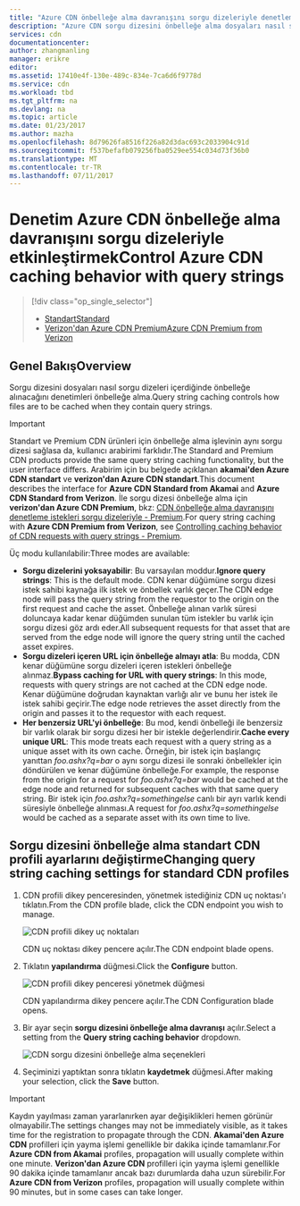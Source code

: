 ```yaml
---
title: "Azure CDN önbelleğe alma davranışını sorgu dizeleriyle denetleme | Microsoft Docs"
description: "Azure CDN sorgu dizesini önbelleğe alma dosyaları nasıl sorgu dizeleri içerdiğinde önbelleğe alınacağını kontrol eder."
services: cdn
documentationcenter: 
author: zhangmanling
manager: erikre
editor: 
ms.assetid: 17410e4f-130e-489c-834e-7ca6d6f9778d
ms.service: cdn
ms.workload: tbd
ms.tgt_pltfrm: na
ms.devlang: na
ms.topic: article
ms.date: 01/23/2017
ms.author: mazha
ms.openlocfilehash: 8d79626fa8516f226a82d3dac693c2033904c91d
ms.sourcegitcommit: f537befafb079256fba0529ee554c034d73f36b0
ms.translationtype: MT
ms.contentlocale: tr-TR
ms.lasthandoff: 07/11/2017
---
```

# <a name="control-azure-cdn-caching-behavior-with-query-strings"></a><span data-ttu-id="112b9-103">Denetim Azure CDN önbelleğe alma davranışını sorgu dizeleriyle etkinleştirmek</span><span class="sxs-lookup"><span data-stu-id="112b9-103">Control Azure CDN caching behavior with query strings</span></span>
> [!div class="op_single_selector"]
> * [<span data-ttu-id="112b9-104">Standart</span><span class="sxs-lookup"><span data-stu-id="112b9-104">Standard</span></span>](cdn-query-string.md)
> * [<span data-ttu-id="112b9-105">Verizon'dan Azure CDN Premium</span><span class="sxs-lookup"><span data-stu-id="112b9-105">Azure CDN Premium from Verizon</span></span>](cdn-query-string-premium.md)
> 
> 

## <a name="overview"></a><span data-ttu-id="112b9-106">Genel Bakış</span><span class="sxs-lookup"><span data-stu-id="112b9-106">Overview</span></span>
<span data-ttu-id="112b9-107">Sorgu dizesini dosyaları nasıl sorgu dizeleri içerdiğinde önbelleğe alınacağını denetimleri önbelleğe alma.</span><span class="sxs-lookup"><span data-stu-id="112b9-107">Query string caching controls how files are to be cached when they contain query strings.</span></span>

> [!IMPORTANT]
> <span data-ttu-id="112b9-108">Standart ve Premium CDN ürünleri için önbelleğe alma işlevinin aynı sorgu dizesi sağlasa da, kullanıcı arabirimi farklıdır.</span><span class="sxs-lookup"><span data-stu-id="112b9-108">The Standard and Premium CDN products provide the same query string caching functionality, but the user interface differs.</span></span>  <span data-ttu-id="112b9-109">Arabirim için bu belgede açıklanan **akamai'den Azure CDN standart** ve **verizon'dan Azure CDN standart**.</span><span class="sxs-lookup"><span data-stu-id="112b9-109">This document describes the interface for **Azure CDN Standard from Akamai** and **Azure CDN Standard from Verizon**.</span></span>  <span data-ttu-id="112b9-110">İle sorgu dizesi önbelleğe alma için **verizon'dan Azure CDN Premium**, bkz: [CDN önbelleğe alma davranışını denetleme istekleri sorgu dizeleriyle - Premium](cdn-query-string-premium.md).</span><span class="sxs-lookup"><span data-stu-id="112b9-110">For query string caching with **Azure CDN Premium from Verizon**, see [Controlling caching behavior of CDN requests with query strings - Premium](cdn-query-string-premium.md).</span></span>
> 
> 

<span data-ttu-id="112b9-111">Üç modu kullanılabilir:</span><span class="sxs-lookup"><span data-stu-id="112b9-111">Three modes are available:</span></span>

* <span data-ttu-id="112b9-112">**Sorgu dizelerini yoksayabilir**: Bu varsayılan moddur.</span><span class="sxs-lookup"><span data-stu-id="112b9-112">**Ignore query strings**:  This is the default mode.</span></span>  <span data-ttu-id="112b9-113">CDN kenar düğümüne sorgu dizesi istek sahibi kaynağa ilk istek ve önbellek varlık geçer.</span><span class="sxs-lookup"><span data-stu-id="112b9-113">The CDN edge node will pass the query string from the requestor to the origin on the first request and cache the asset.</span></span>  <span data-ttu-id="112b9-114">Önbelleğe alınan varlık süresi doluncaya kadar kenar düğümden sunulan tüm istekler bu varlık için sorgu dizesi göz ardı eder.</span><span class="sxs-lookup"><span data-stu-id="112b9-114">All subsequent requests for that asset that are served from the edge node will ignore the query string until the cached asset expires.</span></span>
* <span data-ttu-id="112b9-115">**Sorgu dizeleri içeren URL için önbelleğe almayı atla**: Bu modda, CDN kenar düğümüne sorgu dizeleri içeren istekleri önbelleğe alınmaz.</span><span class="sxs-lookup"><span data-stu-id="112b9-115">**Bypass caching for URL with query strings**:  In this mode, requests with query strings are not cached at the CDN edge node.</span></span>  <span data-ttu-id="112b9-116">Kenar düğümüne doğrudan kaynaktan varlığı alır ve bunu her istek ile istek sahibi geçirir.</span><span class="sxs-lookup"><span data-stu-id="112b9-116">The edge node retrieves the asset directly from the origin and passes it to the requestor with each request.</span></span>
* <span data-ttu-id="112b9-117">**Her benzersiz URL'yi önbelleğe**: Bu mod, kendi önbelleği ile benzersiz bir varlık olarak bir sorgu dizesi her bir istekle değerlendirir.</span><span class="sxs-lookup"><span data-stu-id="112b9-117">**Cache every unique URL**:  This mode treats each request with a query string as a unique asset with its own cache.</span></span>  <span data-ttu-id="112b9-118">Örneğin, bir istek için başlangıç yanıttan *foo.ashx?q=bar* o aynı sorgu dizesi ile sonraki önbellekler için döndürülen ve kenar düğümüne önbelleğe.</span><span class="sxs-lookup"><span data-stu-id="112b9-118">For example, the response from the origin for a request for *foo.ashx?q=bar* would be cached at the edge node and returned for subsequent caches with that same query string.</span></span>  <span data-ttu-id="112b9-119">Bir istek için *foo.ashx?q=somethingelse* canlı bir ayrı varlık kendi süresiyle önbelleğe alınması.</span><span class="sxs-lookup"><span data-stu-id="112b9-119">A request for *foo.ashx?q=somethingelse* would be cached as a separate asset with its own time to live.</span></span>

## <a name="changing-query-string-caching-settings-for-standard-cdn-profiles"></a><span data-ttu-id="112b9-120">Sorgu dizesini önbelleğe alma standart CDN profili ayarlarını değiştirme</span><span class="sxs-lookup"><span data-stu-id="112b9-120">Changing query string caching settings for standard CDN profiles</span></span>
1. <span data-ttu-id="112b9-121">CDN profili dikey penceresinden, yönetmek istediğiniz CDN uç noktası'ı tıklatın.</span><span class="sxs-lookup"><span data-stu-id="112b9-121">From the CDN profile blade, click the CDN endpoint you wish to manage.</span></span>
   
    ![CDN profili dikey uç noktaları](./media/cdn-query-string/cdn-endpoints.png)
   
    <span data-ttu-id="112b9-123">CDN uç noktası dikey pencere açılır.</span><span class="sxs-lookup"><span data-stu-id="112b9-123">The CDN endpoint blade opens.</span></span>
2. <span data-ttu-id="112b9-124">Tıklatın **yapılandırma** düğmesi.</span><span class="sxs-lookup"><span data-stu-id="112b9-124">Click the **Configure** button.</span></span>
   
    ![CDN profili dikey penceresi yönetmek düğmesi](./media/cdn-query-string/cdn-config-btn.png)
   
    <span data-ttu-id="112b9-126">CDN yapılandırma dikey pencere açılır.</span><span class="sxs-lookup"><span data-stu-id="112b9-126">The CDN Configuration blade opens.</span></span>
3. <span data-ttu-id="112b9-127">Bir ayar seçin **sorgu dizesini önbelleğe alma davranışı** açılır.</span><span class="sxs-lookup"><span data-stu-id="112b9-127">Select a setting from the **Query string caching behavior** dropdown.</span></span>
   
    ![CDN sorgu dizesini önbelleğe alma seçenekleri](./media/cdn-query-string/cdn-query-string.png)
4. <span data-ttu-id="112b9-129">Seçiminizi yaptıktan sonra tıklatın **kaydetmek** düğmesi.</span><span class="sxs-lookup"><span data-stu-id="112b9-129">After making your selection, click the **Save** button.</span></span>

> [!IMPORTANT]
> <span data-ttu-id="112b9-130">Kaydın yayılması zaman yararlanırken ayar değişiklikleri hemen görünür olmayabilir.</span><span class="sxs-lookup"><span data-stu-id="112b9-130">The settings changes may not be immediately visible, as it takes time for the registration to propagate through the CDN.</span></span>  <span data-ttu-id="112b9-131"><b>Akamai'den Azure CDN</b> profilleri için yayma işlemi genellikle bir dakika içinde tamamlanır.</span><span class="sxs-lookup"><span data-stu-id="112b9-131">For <b>Azure CDN from Akamai</b> profiles, propagation will usually complete within one minute.</span></span>  <span data-ttu-id="112b9-132"><b>Verizon'dan Azure CDN</b> profilleri için yayma işlemi genellikle 90 dakika içinde tamamlanır ancak bazı durumlarda daha uzun sürebilir.</span><span class="sxs-lookup"><span data-stu-id="112b9-132">For <b>Azure CDN from Verizon</b> profiles, propagation will usually complete within 90 minutes, but in some cases can take longer.</span></span>
> 
> 

